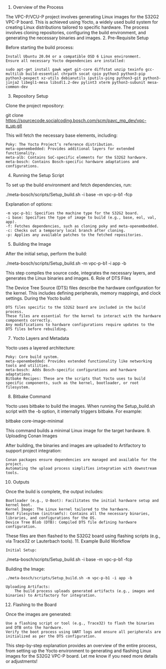 1. Overview of the Process

The VPC-P/VCU-P project involves generating Linux images for the S32G2 VPC-P board. This is achieved using Yocto, a widely used build system for creating Linux distributions tailored to specific hardware. The process involves cloning repositories, configuring the build environment, and generating the necessary binaries and images.
2. Pre-Requisite Setup

Before starting the build process:

    Install Ubuntu 20.04 or a compatible OSD 6 Linux environment.
    Ensure all necessary Yocto dependencies are installed:

    sudo apt-get install gawk wget git-core diffstat unzip texinfo gcc-multilib build-essential chrpath socat cpio python3 python3-pip python3-pexpect xz-utils debianutils iputils-ping python3-git python3-jinja2 libegl1-mesa libsdl1.2-dev pylint3 xterm python3-subunit mesa-common-dev

3. Repository Setup

Clone the project repository:

git clone https://sourcecode.socialcoding.bosch.com/scm/pavc_mp_dev/vpc-p_up.git

This will fetch the necessary base elements, including:

    Poky: The Yocto Project’s reference distribution.
    meta-openembedded: Provides additional layers for extended functionality.
    meta-alb: Contains SoC-specific elements for the S32G2 hardware.
    meta-bosch: Contains Bosch-specific hardware adaptations and configurations.

4. Running the Setup Script

To set up the build environment and fetch dependencies, run:

./meta-bosch/scripts/Setup_build.sh -i base -m vpc-p-b1 -fcp

Explanation of options:

    -m vpc-p-b1: Specifies the machine type for the S32G2 board.
    -i base: Specifies the type of image to build (e.g., base, eol, val, app).
    -f: Fetches dependencies, such as cloning poky and meta-openembedded.
    -c: Checks out a temporary local branch after cloning.
    -p: Applies any available patches to the fetched repositories.

5. Building the Image

After the initial setup, perform the build:

./meta-bosch/scripts/Setup_build.sh -m vpc-p-b1 -i app -b

This step compiles the source code, integrates the necessary layers, and generates the Linux binaries and images.
6. Role of DTS Files

The Device Tree Source (DTS) files describe the hardware configuration for the kernel. This includes defining peripherals, memory mappings, and clock settings.
During the Yocto build:

    DTS files specific to the S32G2 board are included in the build process.
    These files are essential for the kernel to interact with the hardware components correctly.
    Any modifications to hardware configurations require updates to the DTS files before rebuilding.

7. Yocto Layers and Metadata

Yocto uses a layered architecture:

    Poky: Core build system.
    meta-openembedded: Provides extended functionality like networking tools and utilities.
    meta-bosch: Adds Bosch-specific configurations and hardware adaptations.
    Bitbake Recipes: These are the scripts that Yocto uses to build specific components, such as the kernel, bootloader, or root filesystem.

8. Bitbake Command

Yocto uses bitbake to build the images. When running the Setup_build.sh script with the -b option, it internally triggers bitbake. For example:

bitbake core-image-minimal

This command builds a minimal Linux image for the target hardware.
9. Uploading Conan Images

After building, the binaries and images are uploaded to Artifactory to support project integration:

    Conan packages ensure dependencies are managed and available for the project.
    Automating the upload process simplifies integration with downstream tools.

10. Outputs

Once the build is complete, the output includes:

    Bootloader (e.g., U-Boot): Facilitates the initial hardware setup and kernel boot.
    Kernel Image: The Linux kernel tailored to the hardware.
    Root Filesystem (initramfs): Contains all the necessary binaries, libraries, and configurations for the OS.
    Device Tree Blob (DTB): Compiled DTS file defining hardware configuration.

These files are then flashed to the S32G2 board using flashing scripts (e.g., via Trace32 or Lauterbach tools).
11. Example Build Workflow

    Initial Setup:

./meta-bosch/scripts/Setup_build.sh -i base -m vpc-p-b1 -fcp

Building the Image:

    ./meta-bosch/scripts/Setup_build.sh -m vpc-p-b1 -i app -b

    Uploading Artifacts:
        The build process uploads generated artifacts (e.g., images and binaries) to Artifactory for integration.

12. Flashing to the Board

Once the images are generated:

    Use a flashing script or tool (e.g., Trace32) to flash the binaries and DTB onto the hardware.
    Verify the boot process using UART logs and ensure all peripherals are initialized as per the DTS configuration.

This step-by-step explanation provides an overview of the entire process, from setting up the Yocto environment to generating and flashing Linux images for the S32G2 VPC-P board. Let me know if you need more details or adjustments!
